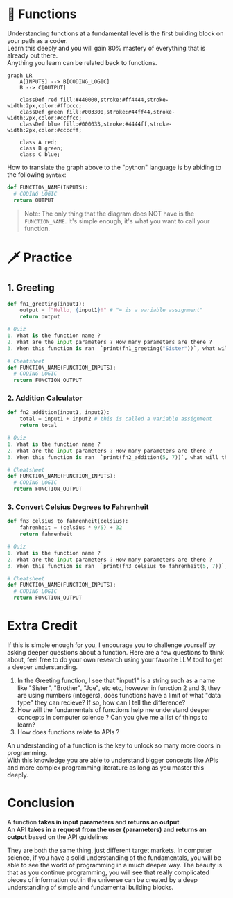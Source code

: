 # 🧮 Functions 
Understanding functions at a fundamental level is the first building block on your path as a coder.   
Learn this deeply and you will gain 80% mastery of everything that is already out there.  
Anything you learn can be related back to functions.

```mermaid
graph LR
    A[INPUTS] --> B[CODING_LOGIC]
    B --> C[OUTPUT]

    classDef red fill:#440000,stroke:#ff4444,stroke-width:2px,color:#ffcccc;
    classDef green fill:#003300,stroke:#44ff44,stroke-width:2px,color:#ccffcc;
    classDef blue fill:#000033,stroke:#4444ff,stroke-width:2px,color:#ccccff;

    class A red;
    class B green;
    class C blue;
```
How to translate the graph above to the "python" language is by abiding to the following `syntax`:

```py
def FUNCTION_NAME(INPUTS):
  # CODING LOGIC
  return OUTPUT
```

> Note: The only thing that the diagram does NOT have is the `FUNCTION_NAME`. It's simple enough, it's what you want to call your function.


# 🗡️ Practice 

## 1. Greeting 
```py
def fn1_greeting(input1):
    output = f"Hello, {input1}!" # "= is a variable assignment"
    return output

# Quiz
1. What is the function name ? 
2. What are the input parameters ? How many parameters are there ? 
3. When this function is ran  `print(fn1_greeting("Sister"))`, what will this output ? 

# Cheatsheet
def FUNCTION_NAME(FUNCTION_INPUTS):
  # CODING LOGIC
  return FUNCTION_OUTPUT
```

### 2. Addition Calculator
```py
def fn2_addition(input1, input2):
    total = input1 + input2 # this is called a variable assignment
    return total

# Quiz
1. What is the function name ? 
2. What are the input parameters ? How many parameters are there ? 
3. When this function is ran  `print(fn2_addition(5, 7))`, what will this output ? 

# Cheatsheet
def FUNCTION_NAME(FUNCTION_INPUTS):
  # CODING LOGIC
  return FUNCTION_OUTPUT
```

### 3. Convert Celsius Degrees to Fahrenheit
```py
def fn3_celsius_to_fahrenheit(celsius):
    fahrenheit = (celsius * 9/5) + 32
    return fahrenheit

# Quiz
1. What is the function name ? 
2. What are the input parameters ? How many parameters are there ? 
3. When this function is ran  `print(fn3_celsius_to_fahrenheit(5, 7))`, what will this output ? 

# Cheatsheet
def FUNCTION_NAME(FUNCTION_INPUTS):
  # CODING LOGIC
  return FUNCTION_OUTPUT
```

# Extra Credit
If this is simple enough for you, I encourage you to challenge yourself by asking deeper questions about a function. Here are a few questions to think about, feel free to do your own research using your favorite LLM tool to get a deeper understanding.

1. In the Greeting function, I see that "input1" is a string such as a name like "Sister", "Brother", "Joe", etc etc, however in function 2 and 3, they are using numbers (integers), does functions have a limit of what "data type" they can recieve? If so, how can I tell the difference? 
2. How will the fundamentals of functions help me understand deeper concepts in computer science ? Can you give me a list of things to learn? 
3. How does functions relate to APIs ? 

An understanding of a function is the key to unlock so many more doors in programming.    
With this knowledge you are able to understand bigger concepts like APIs and more complex programming literature as long as you master this deeply. 

# Conclusion
A function **takes in input parameters** and **returns an output**.    
An API **takes in a request from the user (parameters)** and **returns an output** based on the API guidelines

They are both the same thing, just different target markets. In computer science, if you have a solid understanding of the fundamentals, you will be able to see the world of programming in a much deeper way. The beauty is that as you continue programming, you will see that really complicated pieces of information out in the universe can be created by a deep understanding of simple and fundamental building blocks.